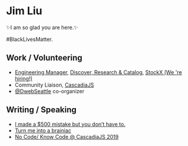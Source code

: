 # Jim Liu
✨I am so glad you are here.✨

#BlackLivesMatter.


## Work / Volunteering 
- [Engineering Manager](https://www.linkedin.com/in/jimycliu/), [Discover, Research & Catalog](https://grnh.se/d9cf4a2d2us), [StockX (We 're hiring!)](https://grnh.se/d9cf4a2d2us)
- Community Liaison, [CascadiaJS](https://2020.cascadiajs.com/)
- [@DwebSeattle](https://twitter.com/DwebSeattle) co-organizer

## Writing / Speaking
- [I made a $500 mistake but you don’t have to.](https://dev.to/jimcalliu/i-made-a-500-mistake-but-you-don-t-have-to-1bke)
- [Turn me into a brainiac](https://dev.to/jimcalliu/turn-me-into-a-brainiac-unboxing-notion-3nd)
- [No Code/ Know Code @ CascadiaJS 2019](https://drive.google.com/open?id=1cO4icxFPuh3r-OOb0PXbBRzaAm13rDYy)

